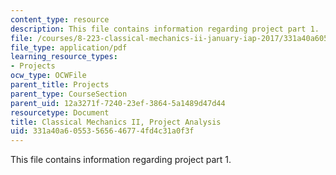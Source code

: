 ```yaml
---
content_type: resource
description: This file contains information regarding project part 1.
file: /courses/8-223-classical-mechanics-ii-january-iap-2017/331a40a60553565646774fd4c31a0f3f_MIT8_223IAP17_ProjectPart1.pdf
file_type: application/pdf
learning_resource_types:
- Projects
ocw_type: OCWFile
parent_title: Projects
parent_type: CourseSection
parent_uid: 12a3271f-7240-23ef-3864-5a1489d47d44
resourcetype: Document
title: Classical Mechanics II, Project Analysis
uid: 331a40a6-0553-5656-4677-4fd4c31a0f3f
---
```

This file contains information regarding project part 1.

